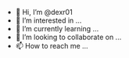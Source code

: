 - 👋 Hi, I’m @dexr01
- 👀 I’m interested in ...
- 🌱 I’m currently learning ...
- 💞️ I’m looking to collaborate on ...
- 📫 How to reach me ...

<!---
dexr01/dexr01 is a ✨ special ✨ repository because its `README.md` (this file) appears on your GitHub profile.
You can click the P
